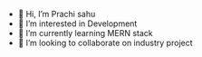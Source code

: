 - 👋 Hi, I’m Prachi sahu
- 👀 I’m interested in Development
- 🌱 I’m currently learning MERN stack
- 💞️ I’m looking to collaborate on industry project


<!---
prachi301s/prachi301s is a ✨ special ✨ repository because its `README.md` (this file) appears on your GitHub profile.
You can click the Preview link to take a look at your changes.
--->
